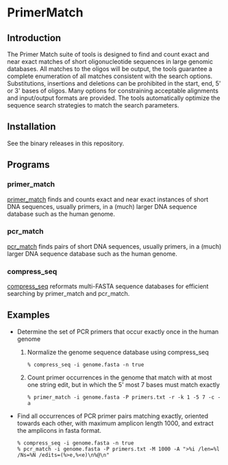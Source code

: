 
# PrimerMatch

## Introduction

The Primer Match suite of tools is designed to find and count exact and near exact matches of short oligonucleotide sequences in large genomic databases. All matches to the oligos will be output, the tools guarantee a complete enumeration of all matches consistent with the search options. Substitutions, insertions and deletions can be prohibited in the start, end, 5' or 3' bases of oligos. Many options for constraining acceptable alignments and input/output formats are provided. The tools automatically optimize the sequence search strategies to match the search parameters.

## Installation

See the binary releases in this repository. 
    
## Programs

### primer_match
[primer_match](primer_match.html) finds and counts exact and near exact instances of short DNA sequences, usually primers, in a (much) larger DNA sequence database such as the human genome. 

### pcr_match
[pcr_match](pcr_match.html) finds pairs of short DNA sequences, usually primers, in a (much) larger DNA sequence database such as the human genome. 

### compress_seq
[compress_seq](compress_seq.html) reformats multi-FASTA sequence databases for efficient searching by primer_match and pcr_match. 

## Examples

* Determine the set of PCR primers that occur exactly once in the human genome

  1. Normalize the genome sequence database using compress_seq

     ```
     % compress_seq -i genome.fasta -n true
     ```

  2. Count primer occurrences in the genome that match with at most one string edit, but in which the 5' most 7 bases must match exactly

     ```
     % primer_match -i genome.fasta -P primers.txt -r -k 1 -5 7 -c -a
     ```

* Find all occurrences of PCR primer pairs matching exactly, oriented towards each other, with maximum amplicon length 1000, and extract the amplicons in fasta format.

     ```
     % compress_seq -i genome.fasta -n true
     % pcr_match -i genome.fasta -P primers.txt -M 1000 -A ">%i /len=%l /Ns=%N /edits=(%>e,%<e)\n%@\n"
     ```


